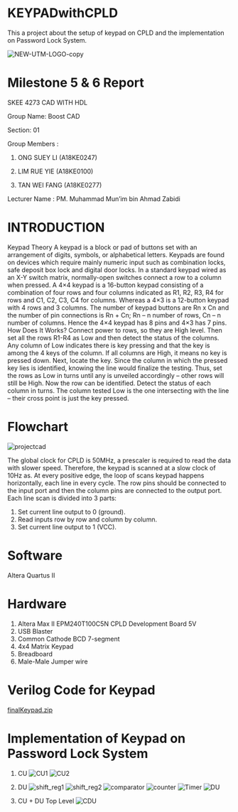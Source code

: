 # KEYPADwithCPLD
This a project about the setup of keypad on CPLD and the implementation on Password Lock System.

![NEW-UTM-LOGO-copy](https://user-images.githubusercontent.com/87567016/126034256-73a81f2b-0cd6-4e57-a9a4-7f39ac7daefa.jpg)

# Milestone 5 & 6 Report

SKEE 4273 CAD WITH HDL 

Group Name: Boost CAD

Section: 01

Group Members : 	

1. ONG SUEY LI	(A18KE0247)

2. LIM RUE YIE	(A18KE0100)

3. TAN WEI FANG	(A18KE0277)

Lecturer Name : PM. Muhammad Mun’im bin Ahmad Zabidi

# INTRODUCTION

Keypad Theory
A keypad is a block or pad of buttons set with an arrangement of digits, symbols, or alphabetical letters.  Keypads are found on devices which require mainly numeric input such as combination locks, safe deposit box lock and digital door locks. In a standard keypad wired as an X-Y switch matrix, normally-open switches connect a row to a column when pressed. A 4×4 keypad is a 16-button keypad consisting of a combination of four rows and four columns indicated as R1, R2, R3, R4 for rows and C1, C2, C3, C4 for columns. Whereas a 4×3 is a 12-button keypad with 4 rows and 3 columns. The number of keypad buttons are Rn x Cn and the number of pin connections is Rn + Cn; Rn – n number of rows, Cn – n number of columns. Hence the 4×4 keypad has 8 pins and 4×3 has 7 pins. 
How Does It Works?
Connect power to rows, so they are High level. Then set all the rows R1-R4 as Low and then detect the status of the columns. Any column of Low indicates there is key pressing and that the key is among the 4 keys of the column. If all columns are High, it means no key is pressed down.
Next, locate the key. Since the column in which the pressed key lies is identified, knowing the line would finalize the testing. Thus, set the rows as Low in turns until any is unveiled accordingly – other rows will still be High.
Now the row can be identified. Detect the status of each column in turns. The column tested Low is the one intersecting with the line – their cross point is just the key pressed.
  
# Flowchart
![projectcad](https://user-images.githubusercontent.com/87567016/126034267-19e82923-f773-4aa9-8aee-6ac2c4e826dd.jpg)

The global clock for CPLD is 50MHz, a prescaler is required to read the data with slower speed. Therefore, the keypad is scanned at a slow clock of 10Hz as. At every positive edge, the loop of scans keypad happens horizontally, each line in every cycle. The row pins should be connected to the input port and then the column pins are connected to the output port. Each line scan is divided into 3 parts:
  1) Set current line output to 0 (ground).
  2) Read inputs row by row and column by column.
  3) Set current line output to 1 (VCC).
# Software
Altera Quartus II

# Hardware
1. Altera Max II EPM240T100C5N CPLD Development Board 5V
2. USB Blaster
3. Common Cathode BCD 7-segment
4. 4x4 Matrix Keypad
5. Breadboard
6. Male-Male Jumper wire

# Verilog Code for Keypad 
[finalKeypad.zip](https://github.com/BOOSTCAD/KEYPADwithCPLD/files/6834611/finalKeypad.zip)

# Implementation of Keypad on Password Lock System
1. CU
![CU1](https://user-images.githubusercontent.com/87567016/126037312-cf7da89d-e3a1-47c3-9024-c8794c1f09f4.PNG)
![CU2](https://user-images.githubusercontent.com/87567016/126037319-546c812e-d030-42de-b1db-ff4c436c541f.PNG)

2. DU 
![shift_reg1](https://user-images.githubusercontent.com/87567016/126037582-67a7ea8d-a803-4f6a-9b43-68bed9c8688d.PNG)
![shift_reg2](https://user-images.githubusercontent.com/87567016/126037587-73c9cd3d-05ee-4b9f-8be4-fa47c0bd2926.PNG)
![comparator](https://user-images.githubusercontent.com/87567016/126037599-36f3bfc9-e5a6-4858-925f-c2b1c1dbe697.PNG)
![counter](https://user-images.githubusercontent.com/87567016/126037607-c16cadc3-50c4-4fc9-b608-c79fd2724d57.PNG)
![Timer](https://user-images.githubusercontent.com/87567016/126037609-238e249f-7d08-4e26-983d-109824693d6a.PNG)
![DU](https://user-images.githubusercontent.com/87567016/126037614-997f900d-cd48-46bd-b68a-4744f979b72a.PNG)

3. CU + DU Top Level
![CDU](https://user-images.githubusercontent.com/87567016/126037626-06fbf6f0-1e89-4390-b55d-7bad3224dcde.PNG)


